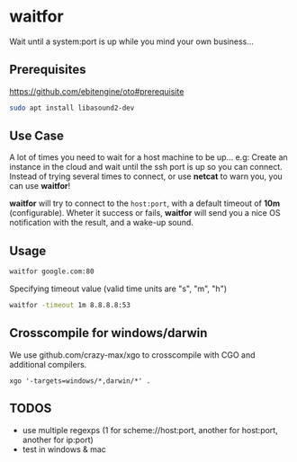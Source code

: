 # waitfor
Wait until a system:port is up while you mind your own business... 

## Prerequisites
https://github.com/ebitengine/oto#prerequisite

```bash
sudo apt install libasound2-dev
```

## Use Case
A lot of times you need to wait for a host machine to be up...
e.g: Create an instance in the cloud and wait until the ssh port is up so you can connect.
Instead of trying several times to connect, or use **netcat** to warn you, you can use **waitfor**!

**waitfor** will try to connect to the `host:port`, with a default timeout of **10m** (configurable). Wheter it success or fails, **waitfor** will send you a nice OS notification with the result, and a wake-up sound.

## Usage
```bash
waitfor google.com:80
```

Specifying timeout value (valid time units are "s", "m", "h")
```bash
waitfor -timeout 1m 8.8.8.8:53 
```

## Crosscompile for windows/darwin
We use github.com/crazy-max/xgo to crosscompile with CGO and additional compilers.
```
xgo '-targets=windows/*,darwin/*' .
```

## TODOS
- use multiple regexps (1 for scheme://host:port, another for host:port, another for ip:port)
- test in windows & mac
